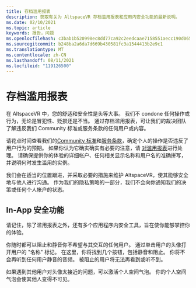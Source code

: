 ```yaml
---
title: 存档滥用报表
description: 获取有关为 AltspaceVR 存档滥用报表和应用内安全功能的最新说明。
ms.date: 02/10/2021
ms.topic: article
keywords: 报告，问题
ms.openlocfilehash: c3bab1b520998ec8dd77ca92c2eedcaae7158551aecc190d0654795d8b26db57
ms.sourcegitcommit: b248ba2a6da7d669b430581fc3a1544413b2e9c1
ms.translationtype: MT
ms.contentlocale: zh-CN
ms.lasthandoff: 08/11/2021
ms.locfileid: "119126500"
---
```

# <a name="filing-an-abuse-report"></a>存档滥用报表

在 AltspaceVR 中，您的舒适和安全性是头等大事。 我们不 condone 任何操作或行为，无论是冒犯性、贬损还是不当。 通过存档滥用报表，可让我们的裁决团队了解违反我们 Community 标准或服务条款的任何用户或内容。

请花点时间查看我们的[Community 标准](community-standards.md)和[服务条款](https://altvr.com/terms-of-service/#:~:text=1%20Consideration.%20AltVR%20currently%20provides%20free%20access%20to,...%205%20Eligibility.%20...%206%20Additional%20Terms.%20)，确定个人的操作是否违反了用户行为的预期。 如果你认为它确实确实有必要的注意，请 [对滥用报表](https://help.altvr.com/hc/requests/new?ticket_form_id=360000032154)进行处理。 请确保提供你的体验的详细帐户、任何相关显示名称和用户名的准确拼写，并说明何时发生滥用的实例。 

我们会在适当的位置跟进，并采取必要的措施来维护 AltspaceVR，使其能够安全地与他人进行沟通。 作为我们的隐私策略的一部分，我们不会向你通知我们的决策或任何个人帐户的状态。

## <a name="in-app-safety-features"></a>In-App 安全功能

请记住，除了滥用报表之外，还有多个应用程序内安全工具，旨在使你能够掌控你的体验。 

你随时都可以阻止和静音你不希望与其交互的任何用户。 通过单击用户的头像打开用户的 "名称" 标记。 在这里，你将找到几个按钮，包括静音和阻止。 你将不会再听到任何用户静音的音频。 被阻止的用户将无法再看到或听不到。 

如果遇到其他用户对头像太接近的问题，可以激活个人空间气泡。 你的个人空间气泡会使其他人变得不可见。 